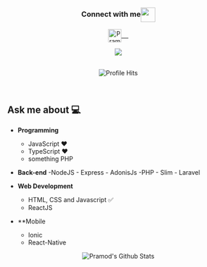 <div align="center">
  <h3 align="center">Connect with me<img align="center" src="https://github.com/rajput2107/rajput2107/blob/master/Assets/Handshake.gif" height="33px" /></h3> 
</div>
<div>
	<div align="center">
		<p align="center">
		 <a href="http://linkedin.com/in/lb4" target="blank">
		  <img align="center" alt="Pramod's LinkedIn" width="30px" src="https://www.vectorlogo.zone/logos/linkedin/linkedin-icon.svg" /> &nbsp; &nbsp;
		 </a>		 		 		 
		</p>
	</div>
	<div align="center">
	<img src="https://github.com/rajput2107/rajput2107/blob/master/Assets/Developer.gif"/>
	</div >

</div>
<br/>
<p align="center"><img alt="Profile Hits" src="https://hits.seeyoufarm.com/api/count/incr/badge.svg?url=https%3A%2F%2Fgithub.com%2Frajput2107%2F" /></p>
<br/>
<p>

## Ask me about :computer: 
- **Programming**
	- JavaScript ❤️
	- TypeScript ❤️
	- something PHP

- **Back-end**
	-NodeJS
		- Express
		- AdonisJs
	-PHP
		- Slim
		- Laravel		

- **Web Development**
	- HTML, CSS and Javascript :white_check_mark:
	- ReactJS 	
	
- **Mobile
	- Ionic
	- React-Native


<p align="center">
<img align="center" src="https://github-readme-stats.vercel.app/api?username=rajput2107&&show_icons=true&theme=radical" alt="Pramod's Github Stats">
</p>  
